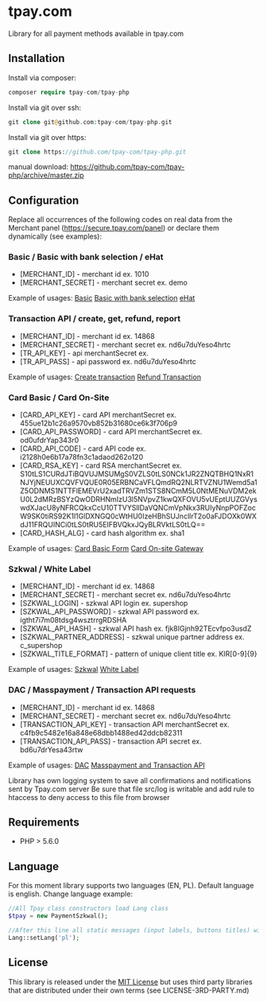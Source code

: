 # tpay.com

Library for all payment methods available in tpay.com

## Installation

Install via composer:
```php
composer require tpay-com/tpay-php
```
Install via git over ssh:
```php
git clone git@github.com:tpay-com/tpay-php.git
```

Install via git over https:
```php
git clone https://github.com/tpay-com/tpay-php.git
```
manual download:
https://github.com/tpay-com/tpay-php/archive/master.zip

## Configuration

Replace all occurrences of the following codes on real data from the Merchant panel (https://secure.tpay.com/panel)
or declare them dynamically (see examples):

### Basic / Basic with bank selection / eHat 

  * [MERCHANT_ID] - merchant id ex. 1010
  * [MERCHANT_SECRET] - merchant secret ex. demo
  
   Example of usages: [Basic](examples/BasicPaymentForm.php) [Basic with bank selection](examples/BankSelection.php) [eHat](examples/BasicEhatForm.php)
  
### Transaction API / create, get, refund, report 
  
   * [MERCHANT_ID] - merchant id ex. 14868
   * [MERCHANT_SECRET] - merchant secret ex. nd6u7duYeso4hrtc
   * [TR_API_KEY] - api merchantSecret ex. 
   * [TR_API_PASS] - api password ex. nd6u7duYeso4hrtc
    
   Example of usages: [Create transaction](examples/TransactionApiExample.php) [Refund Transaction](examples/TransactionRefund.php)
    
  
### Card Basic / Card On-Site

  * [CARD_API_KEY] - card API merchantSecret ex. 455ue12b1c26a9570vb852b31680ce6k3f706p9
  * [CARD_API_PASSWORD] - card API merchantSecret ex. od0ufdrYap343r0
  * [CARD_API_CODE] - card API code ex. i2128h0e6b17a78fn3c1adaod262o120
  * [CARD_RSA_KEY] - card RSA merchantSecret ex. S10tLS1CURdJTiBQVUJMSUMgS0VZLS0tLS0NCk1JR2ZNQTBHQ1NxR1NJYjNEUUXCQVFVQUE0R05ERBNCaVFLQmdRQ2NLRTVZNU1Wemd5a1Z5ODNMS1NTTFlEMEVrU2xadTRVZm1STS8NCmM5L0NtMENuVDM2ekU0L2dMRzBSYzQwODRHNmIzU3l5NVpvZ1kwQXFOVU5vUEptUUZGVyswdXJacU8yNFRCQkxCcU10TTVYSllDaVQNCmVpNkx3RUIyNnpPOFZocW9SK0tiRS92K1l1GlDXNGQ0cWtHU0IzeHBhSUJncllrT2o0aFJDOXk0WXdJ11FRQUINCi0tLS0tRU5EIFBVQkxJQyBLRVktLS0tLQ==
  * [CARD_HASH_ALG] - card hash algorithm ex. sha1
  
  Example of usages: [Card Basic Form](examples/CardBasicForm.php) [Card On-site Gateway](examples/CardGate.php)
  
### Szkwal / White Label

  * [MERCHANT_ID] - merchant id ex. 14868
  * [MERCHANT_SECRET] - merchant secret ex. nd6u7duYeso4hrtc
  * [SZKWAL_LOGIN] - szkwal API login ex. supershop
  * [SZKWAL_API_PASSWORD] - szkwal API password ex. igtht7i7m08tdsg4wsztrrgRDSHA
  * [SZKWAL_API_HASH] - szkwal API hash ex. fjk8IGjnh92TEcvfpo3usdZ
  * [SZKWAL_PARTNER_ADDRESS] - szkwal unique partner address ex. c_supershop
  * [SZKWAL_TITLE_FORMAT] - pattern of unique client title ex. KIR[0-9]{9}
  
  Example of usages: [Szkwal](examples/Szkwal.php) [White Label](examples/WhiteLabel.php)
  
### DAC / Masspayment / Transaction API requests

  * [MERCHANT_ID] - merchant id ex. 14868
  * [MERCHANT_SECRET] - merchant secret ex. nd6u7duYeso4hrtc
  * [TRANSACTION_API_KEY] - transaction API merchantSecret ex. c4fb9c5482e16a848e68dbb1488ed42ddcb82311
  * [TRANSACTION_API_PASS] - transaction API secret ex. bd6u7drYesa43rtw
  
 Example of usages: [DAC](examples/Dac.php) [Masspayment and Transaction API](examples/MassPayment.php)
 
Library has own logging system to save all confirmations and notifications sent by Tpay.com server
Be sure that file src/log is writable and add rule to htaccess to deny access to this file from browser

## Requirements

  * PHP > 5.6.0

## Language

For this moment library supports two languages (EN, PL). Default language is english.
Change language example:

```php
//All Tpay class constructors load Lang class
$tpay = new PaymentSzkwal();

//After this line all static messages (input labels, buttons titles) will be displayed in Polish
Lang::setLang('pl');
```

## License

This library is released under the [MIT License](http://www.opensource.org/licenses/MIT)
but uses third party libraries that are distributed under their own terms (see LICENSE-3RD-PARTY.md)
